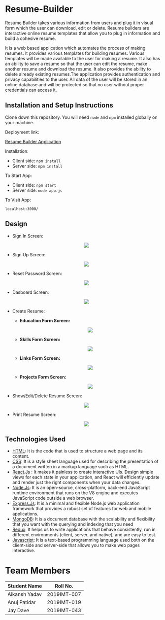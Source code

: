 # Resume-Builder
Resume Builder takes various information from users and plug it in visual form which the user can download, edit or delete. Resume builders are interactive online resume templates that allow you to plug in information and build a cohesive resume.

It is a web based application which automates the process of making resumes. It provides various templates for building resumes.
Various templates will be made available to the user for making a resume. It also has an ability to save a resume so that the user can edit the resume, make another resume and download the resume. It also provides the ability to delete already existing resumes.The application provides authentication and privacy capabilities to the user. All data of the user will be stored in an online database and will be protected so that no user without proper credentials can access it.

## Installation and Setup Instructions
Clone down this repository. You will need `node` and `npm` installed globally on your machine.  

Deployment link:

[Resume Builder Application](https://resume-builder71943.herokuapp.com/)

Installation:

* Client side: `npm install`   
* Server side: `npm install`

To Start App:

* Client side: `npm start`
* Server side: `node app.js`

To Visit App:

`localhost:3000/`  

## Design

* Sign In Screen: 
  <p align="center">
  <img src = "images/ic_login.png" >
  </p>
  
 * Sign Up Screen:
   <p align="center">
   <img src = "images/ic_signup.png" >
   </p>
   
 * Reset Password Screen:
   <p align="center">
   <img src = "images/ic_reset_password.png" >
   </p>
   
 * Dasboard Screen:
   <p align="center">
   <img src = "images/ic_dashboard.png" >
   </p>
   
 * Create Resume:
 
    - **Education Form Screen:** 
      <p align="center">
      <img src = "images/education_from_create_resume.png">
      </p>
      
     - **Skills Form Screen:** 
       <p align="center">
       <img src = "images/skills_from_create_resume.png">
       </p>
       
     - **Links Form Screen:** 
        <p align="center">
        <img src = "images/links_from_create_resume.png">
        </p> 
  
      - **Projects Form Screen:**
         <p align="center">
         <img src = "images/projects_from_create_resume.png">
         </p> 
         
         
 * Show/Edit/Delete Resume Screen:
   <p align="center">
   <img src = "images/resume.png">
   </p>
         
 * Print Resume Screen:
   <p align="center">
   <img src = "images/print_screen.png">
   </p>   
  

## Technologies Used
* [HTML](https://devdocs.io/html/): It is the code that is used to structure a web page and its content.
* [CSS](https://devdocs.io/css/): It is a style sheet language used for describing the presentation of a document written in a markup language such as HTML.
* [React.Js](https://github.com/reactjs/reactjs.org "Reactjs") : It makes it painless to create interactive UIs. Design simple views for each state in your application, and React will efficiently update and render just the right components when your data changes.
* [Node.Js](https://github.com/nodejs/node "NodeJs"): It is an open-source, cross-platform, back-end JavaScript runtime environment that runs on the V8 engine and executes JavaScript code outside a web browser.
* [Express.Js](https://expressjs.com/en/5x/api.html): It is a minimal and flexible Node.js web application framework that provides a robust set of features for web and mobile applications.
* [MongoDB](https://docs.mongodb.com/ "MongoDB"): It is a document database with the scalability and flexibility that you want with the querying and indexing that you need
* [Redux](https://github.com/reduxjs/redux "Redux"): It helps us to write applications that behave consistently, run in different environments (client, server, and native), and are easy to test.
* [Javascript](https://devdocs.io/javascript/): It is a text-based programming language used both on the client-side and server-side that allows you to make web pages interactive.


# Team Members

Student Name | Roll No.
---|---
Aikansh Yadav | 2019IMT-007
Anuj Patidar | 2019IMT-019
Jay Dave | 2019IMT-043
